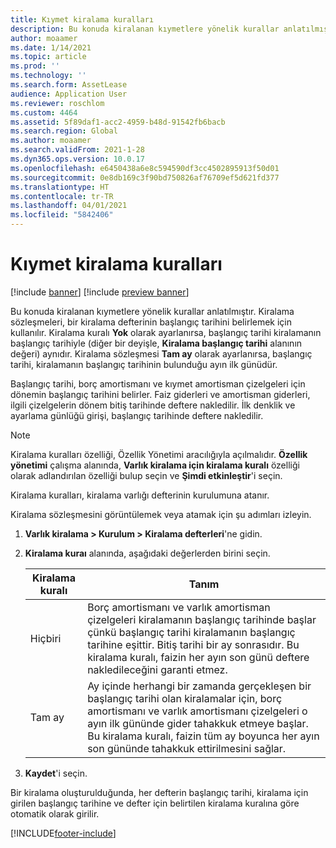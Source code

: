 ```yaml
---
title: Kıymet kiralama kuralları
description: Bu konuda kiralanan kıymetlere yönelik kurallar anlatılmıştır.
author: moaamer
ms.date: 1/14/2021
ms.topic: article
ms.prod: ''
ms.technology: ''
ms.search.form: AssetLease
audience: Application User
ms.reviewer: roschlom
ms.custom: 4464
ms.assetid: 5f89daf1-acc2-4959-b48d-91542fb6bacb
ms.search.region: Global
ms.author: moaamer
ms.search.validFrom: 2021-1-28
ms.dyn365.ops.version: 10.0.17
ms.openlocfilehash: e6450438a6e8c594590df3cc4502895913f50d01
ms.sourcegitcommit: 0e8db169c3f90bd750826af76709ef5d621fd377
ms.translationtype: HT
ms.contentlocale: tr-TR
ms.lasthandoff: 04/01/2021
ms.locfileid: "5842406"
---
```

# <a name="asset-leasing-conventions"></a>Kıymet kiralama kuralları

[!include [banner](../includes/banner.md)]
[!include [preview banner](../includes/preview-banner.md)]

Bu konuda kiralanan kıymetlere yönelik kurallar anlatılmıştır. Kiralama sözleşmeleri, bir kiralama defterinin başlangıç tarihini belirlemek için kullanılır. Kiralama kuralı **Yok** olarak ayarlanırsa, başlangıç tarihi kiralamanın başlangıç tarihiyle (diğer bir deyişle, **Kiralama başlangıç tarihi** alanının değeri) aynıdır. Kiralama sözleşmesi **Tam ay** olarak ayarlanırsa, başlangıç tarihi, kiralamanın başlangıç tarihinin bulunduğu ayın ilk günüdür.

Başlangıç tarihi, borç amortismanı ve kıymet amortisman çizelgeleri için dönemin başlangıç tarihini belirler. Faiz giderleri ve amortisman giderleri, ilgili çizelgelerin dönem bitiş tarihinde deftere nakledilir. İlk denklik ve ayarlama günlüğü girişi, başlangıç tarihinde deftere nakledilir.

> [!NOTE]
> Kiralama kuralları özelliği, Özellik Yönetimi aracılığıyla açılmalıdır. **Özellik yönetimi** çalışma alanında, **Varlık kiralama için kiralama kuralı** özelliği olarak adlandırılan özelliği bulup seçin ve **Şimdi etkinleştir**'i seçin.

Kiralama kuralları, kiralama varlığı defterinin kurulumuna atanır.

Kiralama sözleşmesini görüntülemek veya atamak için şu adımları izleyin.

1. **Varlık kiralama \> Kurulum \> Kiralama defterleri**'ne gidin.
2. **Kiralama kuraı** alanında, aşağıdaki değerlerden birini seçin.

    | Kiralama kuralı | Tanım |
    |--------------------|-------------|
    | Hiçbiri               | Borç amortismanı ve varlık amortisman çizelgeleri kiralamanın başlangıç tarihinde başlar çünkü başlangıç tarihi kiralamanın başlangıç tarihine eşittir. Bitiş tarihi bir ay sonrasıdır. Bu kiralama kuralı, faizin her ayın son günü deftere nakledileceğini garanti etmez. |
    | Tam ay         | Ay içinde herhangi bir zamanda gerçekleşen bir başlangıç tarihi olan kiralamalar için, borç amortismanı ve varlık amortismanı çizelgeleri o ayın ilk gününde gider tahakkuk etmeye başlar. Bu kiralama kuralı, faizin tüm ay boyunca her ayın son gününde tahakkuk ettirilmesini sağlar. |

3. **Kaydet**'i seçin.

Bir kiralama oluşturulduğunda, her defterin başlangıç tarihi, kiralama için girilen başlangıç tarihine ve defter için belirtilen kiralama kuralına göre otomatik olarak girilir.


[!INCLUDE[footer-include](../../includes/footer-banner.md)]